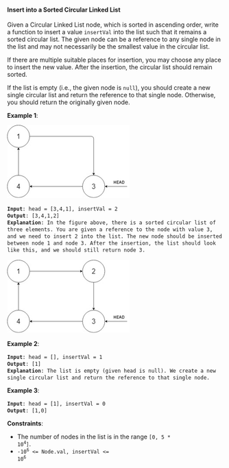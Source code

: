 #### Insert into a Sorted Circular Linked List
Given a Circular Linked List node, which is sorted in ascending order, write a function to insert a value  `insertVal`  into the list such that it remains a sorted circular list. The given node can be a reference to any single node in the list and may not necessarily be the smallest value in the circular list.

If there are multiple suitable places for insertion, you may choose any place to insert the new value. After the insertion, the circular list should remain sorted.

If the list is empty (i.e., the given node is  `null`), you should create a new single circular list and return the reference to that single node. Otherwise, you should return the originally given node.

**Example 1**:

![](example_1.jpg)
<pre><code><b>Input</b>: head = [3,4,1], insertVal = 2
<b>Output</b>: [3,4,1,2]
<b>Explanation</b>: In the figure above, there is a sorted circular list of three elements. You are given a reference to the node with value 3, and we need to insert 2 into the list. The new node should be inserted between node 1 and node 3. After the insertion, the list should look like this, and we should still return node 3.
</code>
<img src="example_1_after.jpg" /></pre>

**Example 2**:
<pre><code><b>Input</b>: head = [], insertVal = 1
<b>Output</b>: [1]
<b>Explanation</b>: The list is empty (given head is null). We create a new single circular list and return the reference to that single node.
</code></pre>

**Example 3**:
<pre><code><b>Input</b>: head = [1], insertVal = 0
<b>Output</b>: [1,0]
</code></pre>

**Constraints**:
- The number of nodes in the list is in the range <code>[0, 5 * 10<sup>4</sup>]</code>.
- <code>-10<sup>6</sup> <= Node.val, insertVal <= 10<sup>6</sup></code>
